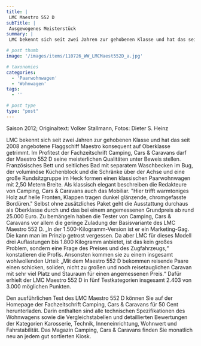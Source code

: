 ```yaml
---
title: |
 LMC Maestro 552 D
subTitle: |
 Ausgewogenes Meisterstück
summary: |
 LMC bekennt sich seit zwei Jahren zur gehobenen Klasse und hat das seit 2008 angebotene Flaggschiff Maestro konsequent auf Oberklasse getrimmt. Im Profitest der Fachzeitschrift Camping, Cars & Caravans darf der Maestro 552 D seine meisterlichen Qualitäten unter Beweis stellen. Französisches Bett und seitliches Bad mit separatem

# post thumb
image: '/images/items/110726_WW_LMCMaest552D_a.jpg'

# taxonomies
categories: 
  - 'Paarwohnwagen'
  - 'Wohnwagen'
tags:
  - ''

# post type
type: "post"
---
```


Saison 2012; Originaltext: Volker Stallmann, Fotos: Dieter S. Heinz

LMC bekennt sich seit zwei Jahren zur gehobenen Klasse und hat das seit 2008 angebotene Flaggschiff Maestro konsequent auf Oberklasse getrimmt. Im Profitest der Fachzeitschrift Camping, Cars & Caravans darf der Maestro 552 D seine meisterlichen Qualitäten unter Beweis stellen. Französisches Bett und seitliches Bad mit separatem Waschbecken im Bug, der voluminöse Küchenblock und die Schränke über der Achse und eine große Rundsitzgruppe im Heck formen einen klassischen Paarwohnwagen mit 2,50 Metern Breite. Als klassisch elegant beschreiben die Redakteure von Camping, Cars & Caravans auch das Mobiliar. "Hier trifft warmtoniges Holz auf helle Fronten, Klappen tragen dunkel glänzende, chromgefasste Bordüren." Selbst ohne zusätzliches Paket geht die Ausstattung durchaus als Oberklasse durch und das bei einem angemessenen Grundpreis ab rund 25.000 Euro. Zu bemängeln haben die Tester von Camping, Cars & Caravans vor allem die geringe Zuladung der Basisvariante des LMC Maestro 552 D. „In der 1.500-Kilogramm-Version ist er ein Marketing-Gag. Die kann man im Prinzip getrost vergessen. Da aber LMC für dieses Modell drei Auflastungen bis 1.800 Kilogramm anbietet, ist das kein großes Problem, sondern eine Frage des Preises und des Zugfahrzeugs,“ konstatieren die Profis. Ansonsten kommen sie zu einem insgesamt wohlwollenden Urteil: „Mit dem Maestro 552 D bekommen reisende Paare einen schicken, soliden, nicht zu großen und noch reisetauglichen Caravan mit sehr viel Platz und Stauraum für einen angemessenen Preis.“ Dafür erhielt der LMC Maestro 552 D in fünf Testkategorien insgesamt 2.403 von 3.000 möglichen Punkten.

Den ausführlichen Test des LMC Maestro 552 D können Sie auf der Homepage der Fachzeitschrift Camping, Cars & Caravans für 50 Cent herunterladen. Darin enthalten sind alle technischen Spezifikationen des Wohnwagens sowie die Vergleichstabellen und detaillierten Bewertungen der Kategorien Karosserie, Technik, Inneneinrichtung, Wohnwert und Fahrstabilität. Das Magazin Camping, Cars & Caravans finden Sie monatlich neu an jedem gut sortierten Kiosk.